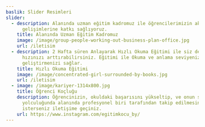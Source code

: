 ```yaml
---
baslik: Slider Resimleri
slider:
  - description: Alanında uzman eğitim kadromuz ile öğrencilerimizin akademik
      gelişimlerine katkı sağlıyoruz.
    title: Alanında Uzman Eğitim Kadromuz
    image: /image/group-people-working-out-business-plan-office.jpg
    url: /iletisim
  - description: 2 Hafta süren Anlayarak Hızlı Okuma Eğitimi ile siz de okuma
      hızınızı arttırabilirsiniz. Eğitimi ile Okuma ve anlama seviyenizi %300
      geliştirmenizi sağlar.
    title: Hızlı Okuma Eğitimi
    image: /image/concentrated-girl-surrounded-by-books.jpg
    url: /iletisim
  - image: /image/kariyer-1314x800.jpg
    title: Öğrenci Koçluğu
    description: Öğrencinizin, okuldaki başarısını yükseltip, ve onun sınav
      yolculuğunda alanında profesyonel biri tarafından takip edilmesini
      isterseniz iletişime geçiniz.
    url: https://www.instagram.com/egitimkocu_by/
---
```

